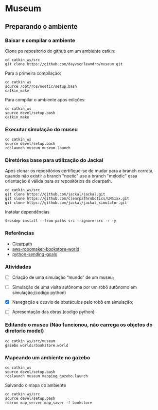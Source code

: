# Museum

## Preparando o ambiente

### Baixar e compilar o ambiente
Clone po repositorio do github em um ambiente catkin:


``` shell
cd catkin_ws/src
git clone https://github.com/dayvsonleandro/museum.git
```

Para a primeira compilação:
```
cd catkin_ws
source /opt/ros/noetic/setup.bash
catkin_make
```

Para compilar o ambiente apos edições:
```
cd catkin_ws
source devel/setup.bash
catkin_make
```


### Executar simulação do museu

``` shell
cd catkin_ws
source devel/setup.bash
roslaunch museum museum.launch
```

### Diretórios base para utilização do Jackal

Após clonar os repositórios certifique-se de mudar para a branch correta, quando não existir a branch "noetic" use a branch "melodic" essa orientação é válida para os repositórios da clearpath.

``` shell
cd catkin_ws/src
git clone https://github.com/jackal/jackal.git
git clone https://github.com/clearpathrobotics/LMS1xx.git
git clone https://github.com/jackal/jackal_simulator.git
```

Instalar dependências

``` shell
$rosdep install --from-paths src --ignore-src -r -y
```

### Referências

- [Clearpath](https://www.clearpathrobotics.com/assets/guides/noetic/jackal/simulation.html0)
- [aws-robomaker-bookstore-world](https://github.com/aws-robotics/aws-robomaker-bookstore-world)
- [python-sending-goals](https://answers.ros.org/question/80646/python-sending-goals-to-the-navigation-stack/)

### Atividades

- [ ] Criação de uma simulação “mundo” de um museu;
- [ ] Simulação de uma visita autônoma por um robô autônomo em simulação;(codigo python)
- [x] Navegação e desvio de obstáculos pelo robô em simulação;
- [ ] Apresentação das obras.(codigo python)


### Editando o museu (Não funcionou, não carrega os objetos do diretorio model)

```
cd catkin_ws/src/museum
gazebo worlds/bookstore.world
```

### Mapeando um ambiente no gazebo

```
cd catkin_ws
source devel/setup.bash
roslaunch museum mapping_gazebo.launch
```

Salvando o mapa do ambiente

```
cd catkin_ws/src
source devel/setup.bash
rosrun map_server map_saver -f bookstore
```